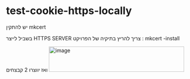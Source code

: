 # test-cookie-https-locally



יש להתקין 
mkcert 

בשביל לייצר HTTPS SERVER 
צריך להריץ בתיקיה של הפרויקט :
mkcert -install

ואז יווצרו 2 קבצחים 
<img width="370" height="69" alt="image" src="https://github.com/user-attachments/assets/e4873178-1b79-4a32-b76c-5473d11e349e" />

